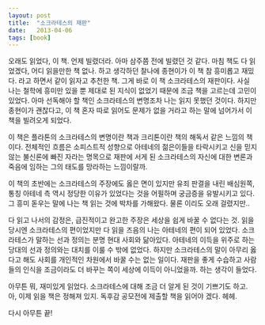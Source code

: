 ```yaml
---
layout: post
title:  "소크라테스의 재판"
date:   2013-04-06
tags: [book]
---
```


오래도 읽었다, 이 책. 언제 빌렸더라. 아마 삼주쯤 전에 빌렸던 것 같다. 마침 책도 다 읽었겠다, 어디 읽을만한 책 없나. 하고 생각하던 찰나에 종현이가 이 책 참 흥미롭고 재밌다. 라고 하면서 같이 읽자고 추천한 책. 그게 바로 이 책 소크라테스의 재판이다. 사실 나는 철학에 흥미만 있을 뿐 제대로 된 지식이 없었기 때문에 조금 책을 고르는데 고민이 있었다. 아마 선독해야 할 책인 소크라테스의 변명조차 나는 읽지 못했던 것이다. 하지만 종현이가 괜찮다고, 이 책 혼자 따로 읽어도 문제가 없을 거라고 하는 말에 넘어가서 이 책을 빌려오게 되었다. 

  이 책은 플라톤의 소크라테스의 변명이란 책과 크리톤이란 책의 해독서 같은 느낌의 책이다. 전체적인 흐름은 소피스트적 성향으로 아테네의 젊은이들을 타락시키고 신을 믿지 않는 불신론에 빠진 자라는 명목으로 재판에 서게 된 소크라테스의 자신에 대한 변론과 죽음에 임하는 그의 태도를 망라하는 느낌이랄까. 

  이 책의 초반에는 소크라테스의 주장에도 옳은 면이 있지만 유죄 판결을 내린 배심원쪽, 통칭 아테네 측 역시 정당한 이유가 있었다는 것을 어필하며 궁금증을 유발시키고 있다. 그 흥미 돋우는 말에 나는 책 읽는 것에 박차를 가해왔다. 물론 이리도 오래 걸렸지만.. 

  다 읽고 나서의 감정은, 급진적이고 완고한 주장은 세상을 쉽게 바꿀 수 없다는 것. 읽을 당시엔 소크라테스의 편이었지만 다 읽을 즈음의 나는 아테네의 편이 되어 있었다. 소크라테스가 말하는 선과 정의는 분명 현대 사회와 닮아있다. 아테네의 이득을 위주로 하는 당대의 선과 정의와는 대치를 이룰 수 밖에 없었다. 하지만 소크라테스의 말이 아무리 옳다고 해도 사회를 개인적인 차원에서 바꿀 수는 없는 일이다. 재판을 좋게 수습하고 사람들의 인식을 조금이라도 더 바꾸는 쪽이 세상에 이득이 아니었을까. 하는 생각이 들었다. 

  아무튼 뭐, 재미있게 읽었다. 소크라테스에 대해 조금 더 알게 된 것이 기쁘기도 하고. 아, 이제 읽을 책은 정해져 있지. 독후감 공모전에 제출할 책을 읽어야 겠다. 헤헤. 

  다시 아무튼 끝!